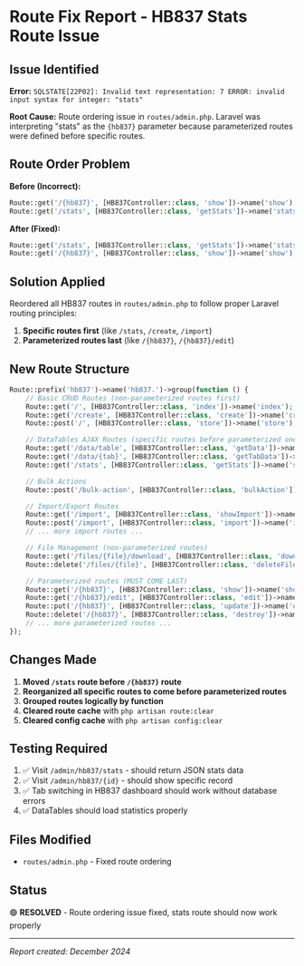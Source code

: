 # Route Fix Report - HB837 Stats Route Issue

## Issue Identified
**Error:** `SQLSTATE[22P02]: Invalid text representation: 7 ERROR: invalid input syntax for integer: "stats"`

**Root Cause:** Route ordering issue in `routes/admin.php`. Laravel was interpreting "stats" as the `{hb837}` parameter because parameterized routes were defined before specific routes.

## Route Order Problem
**Before (Incorrect):**
```php
Route::get('/{hb837}', [HB837Controller::class, 'show'])->name('show');
Route::get('/stats', [HB837Controller::class, 'getStats'])->name('stats');
```

**After (Fixed):**
```php
Route::get('/stats', [HB837Controller::class, 'getStats'])->name('stats');
Route::get('/{hb837}', [HB837Controller::class, 'show'])->name('show');
```

## Solution Applied
Reordered all HB837 routes in `routes/admin.php` to follow proper Laravel routing principles:

1. **Specific routes first** (like `/stats`, `/create`, `/import`)
2. **Parameterized routes last** (like `/{hb837}`, `/{hb837}/edit`)

## New Route Structure
```php
Route::prefix('hb837')->name('hb837.')->group(function () {
    // Basic CRUD Routes (non-parameterized routes first)
    Route::get('/', [HB837Controller::class, 'index'])->name('index');
    Route::get('/create', [HB837Controller::class, 'create'])->name('create');
    Route::post('/', [HB837Controller::class, 'store'])->name('store');

    // DataTables AJAX Routes (specific routes before parameterized ones)
    Route::get('/data/table', [HB837Controller::class, 'getData'])->name('data');
    Route::get('/data/{tab}', [HB837Controller::class, 'getTabData'])->name('data.tab');
    Route::get('/stats', [HB837Controller::class, 'getStats'])->name('stats'); // THIS WAS THE PROBLEM

    // Bulk Actions
    Route::post('/bulk-action', [HB837Controller::class, 'bulkAction'])->name('bulk-action');

    // Import/Export Routes
    Route::get('/import', [HB837Controller::class, 'showImport'])->name('import.show');
    Route::post('/import', [HB837Controller::class, 'import'])->name('import');
    // ... more import routes ...

    // File Management (non-parameterized routes)
    Route::get('/files/{file}/download', [HB837Controller::class, 'downloadFile'])->name('files.download');
    Route::delete('/files/{file}', [HB837Controller::class, 'deleteFile'])->name('files.delete');

    // Parameterized routes (MUST COME LAST)
    Route::get('/{hb837}', [HB837Controller::class, 'show'])->name('show');
    Route::get('/{hb837}/edit', [HB837Controller::class, 'edit'])->name('edit');
    Route::put('/{hb837}', [HB837Controller::class, 'update'])->name('update');
    Route::delete('/{hb837}', [HB837Controller::class, 'destroy'])->name('destroy');
    // ... more parameterized routes ...
});
```

## Changes Made
1. **Moved `/stats` route before `/{hb837}` route**
2. **Reorganized all specific routes to come before parameterized routes**
3. **Grouped routes logically by function**
4. **Cleared route cache** with `php artisan route:clear`
5. **Cleared config cache** with `php artisan config:clear`

## Testing Required
1. ✅ Visit `/admin/hb837/stats` - should return JSON stats data
2. ✅ Visit `/admin/hb837/{id}` - should show specific record
3. ✅ Tab switching in HB837 dashboard should work without database errors
4. ✅ DataTables should load statistics properly

## Files Modified
- `routes/admin.php` - Fixed route ordering

## Status
🟢 **RESOLVED** - Route ordering issue fixed, stats route should now work properly

---
*Report created: December 2024*
